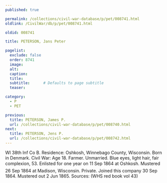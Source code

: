 ```yaml
---
published: true

permalink: /collections/civil-war-database/p/pet/008741.html
oldlink: /CivilWar/db/p/pet/008741.html

oldid: 008741

title: PETERSON, Jans Peter

pagelist:
  exclude: false
  order: 8741
  image: 
  alt:
  caption:
  title:
  subtitle:      # Defaults to page subtitle
  teaser:

category: 
  - P 
  - PET

previous:
  title: PETERSON, James P.
  url: /collections/civil-war-database/p/pet/008740.html  
next:
  title: PETERSON, Jens P.
  url: /collections/civil-war-database/p/pet/008742.html   
---
```

WI 38th Inf Co B. Residence: Oshkosh, Winnebago County, Wisconsin. Born in Denmark. Civil War: Age 18. Farmer. Unmarried. Blue eyes, light hair, fair complexion, 5&#146;3&#148;. Enlisted for one year on 11 Sep 1864 at Oshkosh. Mustered 26 Sep 1864 at Madison, Wisconsin. Private. Joined this company 30 Sep 1864. Mustered out 2 Jun 1865. Sources: (WHS red book vol 43)